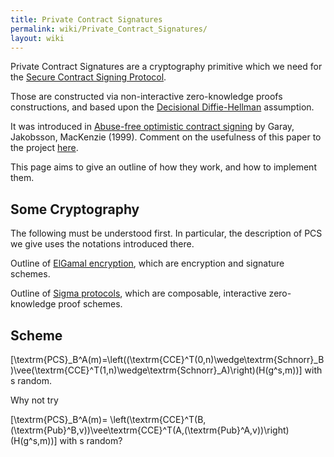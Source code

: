 ```yaml
---
title: Private Contract Signatures
permalink: wiki/Private_Contract_Signatures/
layout: wiki
---
```


Private Contract Signatures are a cryptography primitive which we need
for the [Secure Contract Signing
Protocol](/wiki/Secure_Contract_Signing_Protocol "wikilink").

Those are constructed via non-interactive zero-knowledge proofs
constructions, and based upon the [Decisional
Diffie-Hellman](http://en.wikipedia.org/wiki/Decisional_Diffie%E2%80%93Hellman_assumption)
assumption.

It was introduced in [Abuse-free optimistic contract
signing](http://citeseerx.ist.psu.edu/viewdoc/summary?doi=10.1.1.118.4142)
by Garay, Jakobsson, MacKenzie (1999). Comment on the usefulness of this
paper to the project [here](/wiki/GarayJakobssonMackenzie "wikilink").

This page aims to give an outline of how they work, and how to implement
them.

Some Cryptography
-----------------

The following must be understood first. In particular, the description
of PCS we give uses the notations introduced there.

Outline of [ElGamal encryption](/wiki/ElGamalSchnorr "wikilink"), which are
encryption and signature schemes.

Outline of [Sigma protocols](/wiki/Sigma_Protocols "wikilink"), which are
composable, interactive zero-knowledge proof schemes.

Scheme
------

\[\textrm{PCS}_B^A(m)=\left((\textrm{CCE}^T(0,n)\wedge\textrm{Schnorr}_B)\vee(\textrm{CCE}^T(1,n)\wedge\textrm{Schnorr}_A)\right)(H(g^s,m))\]
with s random.

Why not try

\[\textrm{PCS}_B^A(m)=
\left(\textrm{CCE}^T(B,(\textrm{Pub}^B,v))\vee\textrm{CCE}^T(A,(\textrm{Pub}^A,v))\right)(H(g^s,m))\]
with s random?

